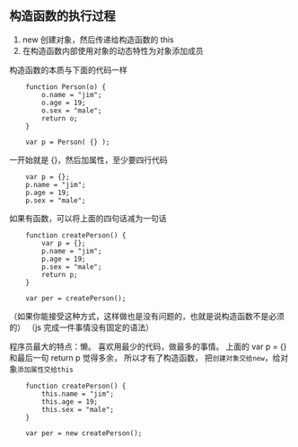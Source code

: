 ## 构造函数的执行过程

1. new 创建对象，然后传递给构造函数的 this
2. 在构造函数内部使用对象的动态特性为对象添加成员

构造函数的本质与下面的代码一样
```
    function Person(o) {
        o.name = "jim";
        o.age = 19;
        o.sex = "male";
        return o;
    }

    var p = Person( {} );
```
一开始就是 {}，然后加属性，至少要四行代码
```
    var p = {};
    p.name = "jim";
    p.age = 19;
    p.sex = "male";
```
如果有函数，可以将上面的四句话减为一句话
```
    function createPerson() {
        var p = {};
        p.name = "jim";
        p.age = 19;
        p.sex = "male";
        return p;
    }

    var per = createPerson();
```
（如果你能接受这种方式，这样做也是没有问题的，也就是说构造函数不是必须的）
（js 完成一件事情没有固定的语法）

程序员最大的特点：懒。
喜欢用最少的代码，做最多的事情。
上面的 var p = {} 和最后一句 return p 觉得多余，
所以才有了构造函数， 把`创建对象交给new`，给对象`添加属性交给this` 

```
    function createPerson() {
        this.name = "jim";
        this.age = 19;
        this.sex = "male";
    }

    var per = new createPerson();
```
